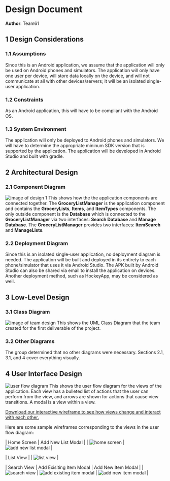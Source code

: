 # Design Document

**Author**: Team61

## 1 Design Considerations

### 1.1 Assumptions

Since this is an Android application, we assume that the application will only be used on Android phones and simulators. The application will only have one user per device, will store data locally on the device, and will not communicate at all with other devices/servers; it will be an isolated single-user application.

### 1.2 Constraints

As an Android application, this will have to be compliant with the Android OS.

### 1.3 System Environment

The application will only be deployed to Android phones and simulators. We will have to determine the appropriate mininum SDK version that is supported by the application. The application will be developed in Android Studio and built with gradle.

## 2 Architectural Design

### 2.1 Component Diagram

![image of design 1](https://github.gatech.edu/gt-omscs-se-2016fall/6300Fall16Team61/blob/master/GroupProject/Docs/component-diagram.png)
This shows how the the application components are connected together. The **GroceryListManager** is the application component and contains the **GroceryLists**, **Items**, and **ItemTypes** components. 
The only outside component is the **Database** which is connected to the **GroceryListManager** via two interfaces: **Search Database** and **Manage Database**. The **GroceryListManager** provides two interfaces: **ItemSearch** and **ManageLists**.

### 2.2 Deployment Diagram

Since this is an isolated single-user application, no deployment diagram is needed. The application will be built and deployed in its entirety to each phone/simulator that uses it via Android Studio. The APK built by Android Studio can also be shared via email to install the application on devices. Another deployment method, such as HockeyApp, may be considered as well.

## 3 Low-Level Design

### 3.1 Class Diagram

![image of team design](https://github.gatech.edu/gt-omscs-se-2016fall/6300Fall16Team61/blob/master/GroupProject/Docs/design-team.png)
This shows the UML Class Diagram that the team created for the first deliverable of the project.

### 3.2 Other Diagrams

The group determined that no other diagrams were necessary. Sections 2.1, 3.1, and 4 cover everything visually.

## 4 User Interface Design

![user flow diagram](https://github.gatech.edu/gt-omscs-se-2016fall/6300Fall16Team61/blob/master/GroupProject/Docs/user-flow-diagram.png)
This shows the user flow diagram for the views of the application. Each view has a bulleted list of actions that the user can perform from the view, and arrows are shown for actions that cause view transitions. A modal is a view within a view.

[Download our interactive wireframe to see how views change and interact with each other.](https://github.gatech.edu/gt-omscs-se-2016fall/6300Fall16Team61/blob/master/GroupProject/Docs/interactive-wireframe.pdf)

Here are some sample wireframes corresponding to the views in the user flow diagram:

| Home Screen | Add New List Modal |
| ![home screen](./home-screen.png) | ![add new list modal](./home-screen_add-list_name.png) |


| List View |
| ![list view](./list.png) |


| Search View | Add Exisiting Item Modal | Add New Item Modal |
| ![search view](./item-search_matching-text.png) | ![add existing item modal](./item-search_select_quantity.png) | ![add new item modal](./item-search_new-item_type_selected.png) |

